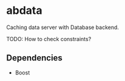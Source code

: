 # abdata

Caching data server with Database backend.

TODO: How to check constraints?

## Dependencies

* Boost
